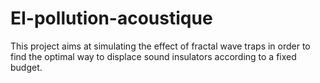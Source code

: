 # EI-pollution-acoustique

This project aims at simulating the effect of fractal wave traps in order to find the optimal way to displace sound insulators according to a fixed budget.
